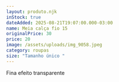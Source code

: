 ```yaml
---
layout: produto.njk
inStock: true
dateAdded: 2025-08-21T19:07:00.000-03:00
name: Meia calça fio 15
originalPrice: 30
price: 20
image: /assets/uploads/img_9058.jpeg
category: roupas
size: "Tamanho único "
---
```

Fina efeito transparente
